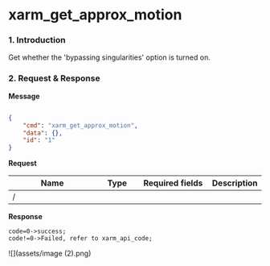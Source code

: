 # xarm\_get\_approx\_motion

### 1. Introduction

Get whether the 'bypassing singularities' option is turned on.

### 2. Request & Response

**Message**

````json

{
    "cmd": "xarm_get_approx_motion",
    "data": {},
    "id": "1"
}

````
**Request**

<table data-full-width="true"><thead><tr><th width="206">Name</th><th width="79">Type</th><th width="146">Required fields</th><th>Description</th></tr></thead><tbody><tr><td>/</td><td></td><td></td><td></td></tr></tbody></table>


**Response**

```
code=0->success;
code!=0->Failed, refer to xarm_api_code;
```


![](assets/image (2).png)
